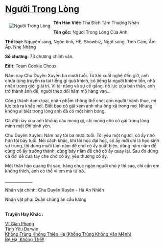 <a href="https://utruyen.com/truyen/nguoi-trong-long/19285/" title="Người Trong Lòng"><h1>Người Trong Lòng</h1></a><div style="display:table"><img align="right" style="float: left; padding: 10px;" src="https://utruyen.com/images/story/200x260/nguoi-trong-long.jpg" alt="Người Trong Lòng"><b>Tên Hán Việt: </b>Tha Đích Tâm Thượng Nhân <p></p><b>Tên gốc:</b> Người Trong Lòng Của Anh<p></p><b>Thể loại:</b> Nguyên sang, Ngôn tình, HE, Showbiz, Ngọt sủng, Tình Cảm, Ấm Áp, Nhẹ Nhàng<p></p><b>Số chương:</b> 73 chương chính văn. <p></p><b>Edit: </b>Team Cookie Choux <p></p>Năm nay Chu Duyên Xuyên ba mươi tuổi. Từ khi xuất nghệ đến giờ, anh chưa từng truyền ra tai tiếng gì quá khích, có tiếng là người khiêm tốn, nhã nhặn trong giới giải trí. Vì tài năng và sự cố gắng, nỗ lực của bản thân, anh trở thành ảnh đế, người theo dõi hâm mộ hàng vạn...<p></p>Công thành danh toại, nhân phẩm không thể chê, con người thành thục, mị lực toả ra khắp nơi. Biết bao cô gái xem anh như ông xã trong mơ. Nhưng không ai biết trong lòng anh đã có một hình bóng.<p></p>Cả đời này của anh không cầu mong gì, chỉ mong cho cô gái trong lòng mình một đời bình yên.<p></p>Chu Duyên Xuyên: Năm nay tôi ba mươi tuổi. Tôi yêu một người, cô ấy nhỏ hơn tôi bảy tuổi. Nói cách khác, khi tôi học đại học, cô ấy mới chỉ là học sinh sơ trung, tôi dùng mười tám năm để chờ cô ấy xuất hiện, dùng năm năm để cùng cô ấy trưởng thành, dùng bảy năm để chờ cô ấy quay lại. Sau đó dùng cả đời để đưa tay che chở cô ấy, yêu thương cô ấy.<p></p>Một thân hào quang thì sao, hàng chục ngàn người chú ý thì sao, chỉ cần em không thích, anh có thể vì em mà từ bỏ.<p></p>______________<p></p>Nhân vật chính: Chu Duyên Xuyên - Hà An Nhiên<p></p>Nhân vật phụ: Quần chúng ăn cẩu lương </div><p><br><b>Truyện Hay Khác :</b></p><a href="https://utruyen.com/truyen/vi-gian-phong/17624/" alt="Vĩ Gian Phong">Vĩ Gian Phong</a><br/><a href="https://github.com/quanluxury/ngontinhhot/tree/master/truyenhay/18910/" alt="Tình Yêu Darwin">Tình Yêu Darwin</a><br/><a href="https://github.com/quanluxury/ngontinhhot/tree/master/truyenhay/18954/" alt="Khống Trùng Khống Thiên Hạ (Khống Trùng Khống Vận Mệnh)">Khống Trùng Khống Thiên Hạ (Khống Trùng Khống Vận Mệnh)</a><br/><a href="https://github.com/quanluxury/ngontinhhot/tree/master/truyenhay/17506/" alt="Bệ Hạ, Không Thể!!">Bệ Hạ, Không Thể!!</a><br/>